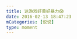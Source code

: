 ```yaml
---
title: 这游戏好黄好暴力😱
date: 2016-02-13 18:47:23
mCategories: [说说]
type: moment
---
```


<div id="pics-20160213184723"></div>

<script src="/lib/moment/pics.js"></script>
<script>
var data = [
    {"link": "2016-02-13_000000.jpeg", "type": "shuoshuo"}
];
picsRender(data, "pics-20160213184723");
</script>
